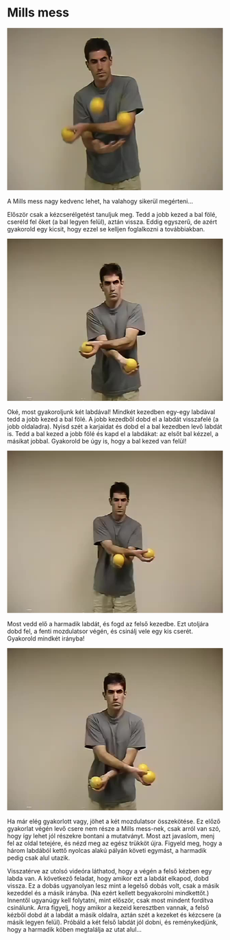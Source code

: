 # Mills mess

![millsmess](/resources/videos/poster/millsmess.jpg)

A Mills mess nagy kedvenc lehet, ha valahogy sikerül megérteni…

Először csak a kézcserélgetést tanuljuk meg. Tedd a jobb kezed a bal fölé, cseréld fel őket (a bal legyen felül), aztán vissza. Eddig egyszerű, de azért gyakorold egy kicsit, hogy ezzel se kelljen foglalkozni a továbbiakban.

![millsmessarmcross](/resources/videos/poster/millsmessarmcross.jpg)

Oké, most gyakoroljunk két labdával! Mindkét kezedben egy-egy labdával tedd a jobb kezed a bal fölé. A jobb kezedből dobd el a labdát visszafelé (a jobb oldaladra). Nyisd szét a karjaidat és dobd el a bal kezedben levő labdát is. Tedd a bal kezed a jobb fölé és kapd el a labdákat: az elsőt bal kézzel, a másikat jobbal. Gyakorold be úgy is, hogy a bal kezed van felül!

![millsmess2balls](/resources/videos/poster/millsmess2balls.jpg)

Most vedd elő a harmadik labdát, és fogd az felső kezedbe. Ezt utoljára dobd fel, a fenti mozdulatsor végén, és csinálj vele egy kis cserét. Gyakorold mindkét irányba!

![millsmess3ballpractice](/resources/videos/poster/millsmess3ballpractice.jpg)

Ha már elég gyakorlott vagy, jöhet a két mozdulatsor összekötése. Ez előző gyakorlat végén levő csere nem része a Mills mess-nek, csak arról van szó, hogy így lehet jól részekre bontani a mutatványt. Most azt javaslom, menj fel az oldal tetejére, és nézd meg az egész trükköt újra. Figyeld meg, hogy a három labdából kettő nyolcas alakú pályán követi egymást, a harmadik pedig csak alul utazik.

Visszatérve az utolsó videóra láthatod, hogy a végén a felső kézben egy labda van. A következő feladat, hogy amikor ezt a labdát elkapod, dobd vissza. Ez a dobás ugyanolyan lesz mint a legelső dobás volt, csak a másik kezeddel és a másik irányba. (Na ezért kellett begyakorolni mindkettőt.) Innentől ugyanúgy kell folytatni, mint először, csak most mindent fordítva csinálunk. Arra figyelj, hogy amikor a kezeid keresztben vannak, a felső kézből dobd át a labdát a másik oldalra, aztán szét a kezeket és kézcsere (a másik legyen felül). Próbáld a két felső labdát jól dobni, és reménykedjünk, hogy a harmadik köben megtalálja az utat alul…


